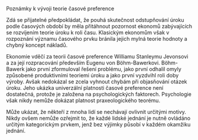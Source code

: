 Poznámky k vývoji teorie časové preference

Zdá se přijatelné předpokládat, že pouhá skutečnost odstupňování úroku podle časových období by měla přitáhnout pozornost ekonomů zabývajících se rozvíjením teorie úroku k roli času. Klasickým ekonomům však v rozpoznání významu časového prvku bránila jejich mylná teorie hodnoty a chybný koncept nákladů.

Ekonomie vděčí za teorii časové preference Williamu Stanleymu Jevonsovi a za její rozpracování především Eugenu von Böhm-Bawerkovi. Böhm-Bawerk jako první zformuloval řešení problému, jako první odhalil omyly způsobené produktivními teoriemi úroku a jako první vyzdvihl roli doby výroby. Avšak nedokázal se zcela vyhnout chybám při objasňování otázek úroku. Jeho ukázka univerzální platnosti časové preference není dostatečná, protože je založena na psychologických faktorech. Psychologie však nikdy nemůže dokázat platnost praxeologického teorému.

Může ukázat, že někteří z mnoha lidí se nechávají ovlivnit určitými motivy. Nikdy ovšem nemůže ozřejmit to, že každé lidské jednání je nutně ovládáno určitým kategorickým prvkem, jenž bez výjimky působí v každém okamžiku jednání.